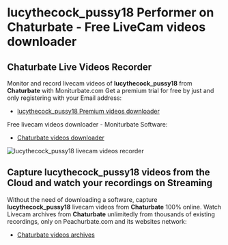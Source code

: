 # lucythecock_pussy18 Performer on Chaturbate - Free LiveCam videos downloader

## Chaturbate Live Videos Recorder

Monitor and record livecam videos of **lucythecock_pussy18** from **Chaturbate** with Moniturbate.com
Get a premium trial for free by just and only registering with your Email address:
* [lucythecock_pussy18 Premium videos downloader](https://moniturbate.com/request-demo-licence-key.html)

Free livecam videos downloader - Moniturbate Software:
* [Chaturbate videos downloader](https://moniturbate.com/moniturbate-download-software.html)

![lucythecock_pussy18 livecam videos recorder](https://peachurnet.com/templates/moniturbate-software.png)


## Capture lucythecock_pussy18 videos from the Cloud and watch your recordings on Streaming

Without the need of downloading a software, capture **lucythecock_pussy18** livecam videos from **Chaturbate** 100% online.
Watch Livecam archives from **Chaturbate** unlimitedly from thousands of existing recordings, only on Peachurbate.com and its websites network:
* [Chaturbate videos archives](https://peachurnet.com/)